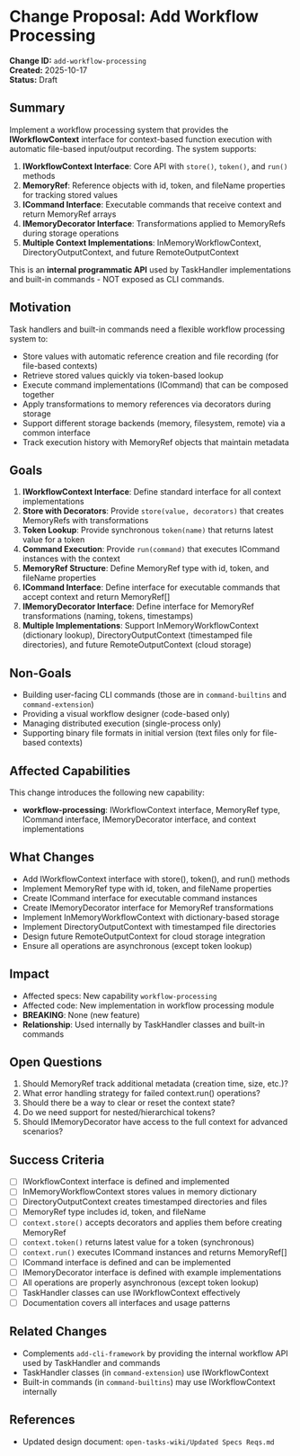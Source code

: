# Change Proposal: Add Workflow Processing

**Change ID:** `add-workflow-processing`  
**Created:** 2025-10-17  
**Status:** Draft

## Summary

Implement a workflow processing system that provides the **IWorkflowContext** interface for context-based function execution with automatic file-based input/output recording. The system supports:

1. **IWorkflowContext Interface**: Core API with `store()`, `token()`, and `run()` methods
2. **MemoryRef**: Reference objects with id, token, and fileName properties for tracking stored values
3. **ICommand Interface**: Executable commands that receive context and return MemoryRef arrays
4. **IMemoryDecorator Interface**: Transformations applied to MemoryRefs during storage operations
5. **Multiple Context Implementations**: InMemoryWorkflowContext, DirectoryOutputContext, and future RemoteOutputContext

This is an **internal programmatic API** used by TaskHandler implementations and built-in commands - NOT exposed as CLI commands.

## Motivation

Task handlers and built-in commands need a flexible workflow processing system to:
- Store values with automatic reference creation and file recording (for file-based contexts)
- Retrieve stored values quickly via token-based lookup
- Execute command implementations (ICommand) that can be composed together
- Apply transformations to memory references via decorators during storage
- Support different storage backends (memory, filesystem, remote) via a common interface
- Track execution history with MemoryRef objects that maintain metadata

## Goals

1. **IWorkflowContext Interface**: Define standard interface for all context implementations
2. **Store with Decorators**: Provide `store(value, decorators)` that creates MemoryRefs with transformations
3. **Token Lookup**: Provide synchronous `token(name)` that returns latest value for a token
4. **Command Execution**: Provide `run(command)` that executes ICommand instances with the context
5. **MemoryRef Structure**: Define MemoryRef type with id, token, and fileName properties
6. **ICommand Interface**: Define interface for executable commands that accept context and return MemoryRef[]
7. **IMemoryDecorator Interface**: Define interface for MemoryRef transformations (naming, tokens, timestamps)
8. **Multiple Implementations**: Support InMemoryWorkflowContext (dictionary lookup), DirectoryOutputContext (timestamped file directories), and future RemoteOutputContext (cloud storage)

## Non-Goals

- Building user-facing CLI commands (those are in `command-builtins` and `command-extension`)
- Providing a visual workflow designer (code-based only)
- Managing distributed execution (single-process only)
- Supporting binary file formats in initial version (text files only for file-based contexts)

## Affected Capabilities

This change introduces the following new capability:

- **workflow-processing**: IWorkflowContext interface, MemoryRef type, ICommand interface, IMemoryDecorator interface, and context implementations

## What Changes

- Add IWorkflowContext interface with store(), token(), and run() methods
- Implement MemoryRef type with id, token, and fileName properties
- Create ICommand interface for executable command instances
- Create IMemoryDecorator interface for MemoryRef transformations
- Implement InMemoryWorkflowContext with dictionary-based storage
- Implement DirectoryOutputContext with timestamped file directories
- Design future RemoteOutputContext for cloud storage integration
- Ensure all operations are asynchronous (except token lookup)

## Impact

- Affected specs: New capability `workflow-processing`
- Affected code: New implementation in workflow processing module
- **BREAKING**: None (new feature)
- **Relationship**: Used internally by TaskHandler classes and built-in commands

## Open Questions

1. Should MemoryRef track additional metadata (creation time, size, etc.)?
2. What error handling strategy for failed context.run() operations?
3. Should there be a way to clear or reset the context state?
4. Do we need support for nested/hierarchical tokens?
5. Should IMemoryDecorator have access to the full context for advanced scenarios?

## Success Criteria

- [ ] IWorkflowContext interface is defined and implemented
- [ ] InMemoryWorkflowContext stores values in memory dictionary
- [ ] DirectoryOutputContext creates timestamped directories and files
- [ ] MemoryRef type includes id, token, and fileName
- [ ] `context.store()` accepts decorators and applies them before creating MemoryRef
- [ ] `context.token()` returns latest value for a token (synchronous)
- [ ] `context.run()` executes ICommand instances and returns MemoryRef[]
- [ ] ICommand interface is defined and can be implemented
- [ ] IMemoryDecorator interface is defined with example implementations
- [ ] All operations are properly asynchronous (except token lookup)
- [ ] TaskHandler classes can use IWorkflowContext effectively
- [ ] Documentation covers all interfaces and usage patterns

## Related Changes

- Complements `add-cli-framework` by providing the internal workflow API used by TaskHandler and commands
- TaskHandler classes (in `command-extension`) use IWorkflowContext
- Built-in commands (in `command-builtins`) may use IWorkflowContext internally

## References

- Updated design document: `open-tasks-wiki/Updated Specs Reqs.md`
